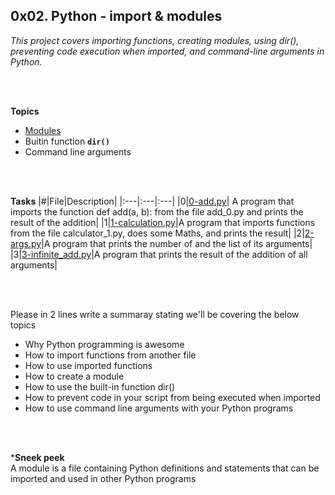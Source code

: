 ## 0x02. Python - import & modules
_This project covers importing functions, creating modules, using dir(), preventing code execution when imported, and command-line arguments in Python._

<br><br>

**Topics**
- [Modules](./#Sneek)
- Buitin function **`dir()`**
- Command line arguments

<br><br>


**Tasks**
|#|File|Description|
|:---|:---|:---|
|0|[0-add.py](./0-add.py)| A program that imports the function def add(a, b): from the file add_0.py and prints the result of the addition|
|1|[1-calculation.py](./1-calculation.py)|A program that imports functions from the file calculator_1.py, does some Maths, and prints the result|
|2|[2-args.py](./2-args.py)|A program that prints the number of and the list of its arguments|
|3|[3-infinite_add.py](./3-infinite_add.py)|A program that prints the result of the addition of all arguments|

<br><br>

Please in 2 lines write a summaray stating we'll be covering the below topics
- Why Python programming is awesome
- How to import functions from another file
- How to use imported functions
- How to create a module
- How to use the built-in function dir()
- How to prevent code in your script from being executed when imported
- How to use command line arguments with your Python programs

<br><br>

***Sneek peek**
<br>
A module is a file containing Python definitions and statements that can be imported and used in other Python programs
<br><br>

